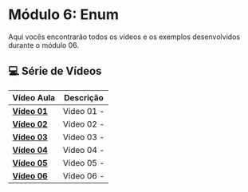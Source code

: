 # Módulo 6: Enum

Aqui vocês encontrarão todos os vídeos e os exemplos desenvolvidos durante o módulo 06.

## 💻 Série de Vídeos

| Vídeo Aula | Descrição |
|---|---|
| **[Vídeo 01]()** | Vídeo 01 -  |
| **[Vídeo 02]()** | Vídeo 02 -  |
| **[Vídeo 03]()** | Vídeo 03 -  |
| **[Vídeo 04]()** | Vídeo 04 -  |
| **[Vídeo 05]()** | Vídeo 05 -  |
| **[Vídeo 06]()** | Vídeo 06 -  |
